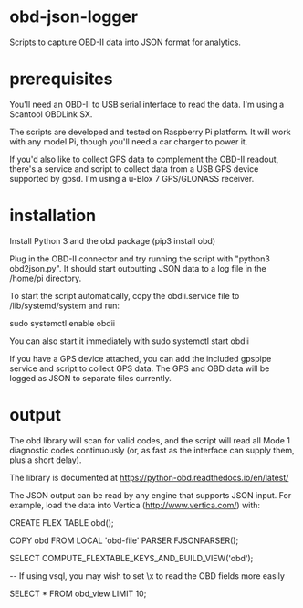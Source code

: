 # obd-json-logger
Scripts to capture OBD-II data into JSON format for analytics.

# prerequisites
You'll need an OBD-II to USB serial interface to read the data.  I'm using a Scantool OBDLink SX.

The scripts are developed and tested on Raspberry Pi platform.  It will work with any model Pi, though you'll need a car charger to power it.

If you'd also like to collect GPS data to complement the OBD-II readout, there's a service and script to collect data from a USB GPS device supported by gpsd.  I'm using a u-Blox 7 GPS/GLONASS receiver.

# installation
Install Python 3 and the obd package (pip3 install obd)

Plug in the OBD-II connector and try running the script with "python3 obd2json.py".  It should start outputting JSON data to a log file in the /home/pi directory.

To start the script automatically, copy the obdii.service file to /lib/systemd/system and run:

sudo systemctl enable obdii

You can also start it immediately with sudo systemctl start obdii

If you have a GPS device attached, you can add the included gpspipe service and script to collect GPS data.  The GPS and OBD data will be logged as JSON to separate files currently.

# output
The obd library will scan for valid codes, and the script will read all Mode 1 diagnostic codes continuously (or, as fast as the interface can supply them, plus a short delay).

The library is documented at https://python-obd.readthedocs.io/en/latest/

The JSON output can be read by any engine that supports JSON input.  For example, load the data into Vertica (http://www.vertica.com/) with:

CREATE FLEX TABLE obd();

COPY obd FROM LOCAL 'obd-file' PARSER FJSONPARSER();

SELECT COMPUTE_FLEXTABLE_KEYS_AND_BUILD_VIEW('obd');

-- If using vsql, you may wish to set \x to read the OBD fields more easily

SELECT * FROM obd_view LIMIT 10;
